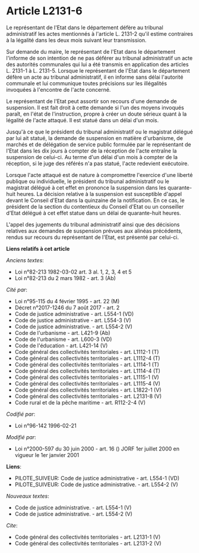 # Article L2131-6

Le représentant de l'Etat dans le département défère au tribunal administratif les actes mentionnés à l'article L. 2131-2
qu'il estime contraires à la légalité dans les deux mois suivant leur transmission. 

Sur demande du maire, le représentant de l'Etat dans le département l'informe de son intention de ne pas déférer au tribunal
administratif un acte des autorités communales qui lui a été transmis en application des articles L. 2131-1 à L. 2131-5.
Lorsque le représentant de l'Etat dans le département défère un acte au tribunal administratif, il en informe sans délai
l'autorité communale et lui communique toutes précisions sur les illégalités invoquées à l'encontre de l'acte concerné. 

Le représentant de l'Etat peut assortir son recours d'une demande de suspension. Il est fait droit à cette demande si l'un
des moyens invoqués paraît, en l'état de l'instruction, propre à créer un doute sérieux quant à la légalité de l'acte
attaqué. Il est statué dans un délai d'un mois. 

Jusqu'à ce que le président du tribunal administratif ou le magistrat délégué par lui ait statué, la demande de suspension en
matière d'urbanisme, de marchés et de délégation de service public formulée par le représentant de l'Etat dans les dix jours
à compter de la réception de l'acte entraîne la suspension de celui-ci. Au terme d'un délai d'un mois à compter de la
réception, si le juge des référés n'a pas statué, l'acte redevient exécutoire. 

Lorsque l'acte attaqué est de nature à compromettre l'exercice d'une liberté publique ou individuelle, le président du
tribunal administratif ou le magistrat délégué à cet effet en prononce la suspension dans les quarante-huit heures. La
décision relative à la suspension est susceptible d'appel devant le Conseil d'Etat dans la quinzaine de la notification. En
ce cas, le président de la section du contentieux du Conseil d'Etat ou un conseiller d'Etat délégué à cet effet statue dans
un délai de quarante-huit heures.

L'appel des jugements du tribunal administratif ainsi que des décisions relatives aux demandes de suspension prévues aux
alinéas précédents, rendus sur recours du représentant de l'Etat, est présenté par celui-ci.

**Liens relatifs à cet article**

_Anciens textes_:

  - Loi n°82-213 1982-03-02 art. 3 al. 1, 2, 3, 4 et 5
  - Loi n°82-213 du 2 mars 1982 - art. 3 (Ab)

_Cité par_:

  - Loi n°95-115 du 4 février 1995 - art. 22 (M)
  - Décret n°2017-1246 du 7 août 2017 - art. 2
  - Code de justice administrative - art. L554-1 (VD)
  - Code de justice administrative - art. L554-3 (V)
  - Code de justice administrative. - art. L554-2 (V)
  - Code de l'urbanisme - art. L421-9 (Ab)
  - Code de l'urbanisme - art. L600-3 (VD)
  - Code de l'éducation - art. L421-14 (V)
  - Code général des collectivités territoriales - art. L1112-1 (T)
  - Code général des collectivités territoriales - art. L1112-4 (T)
  - Code général des collectivités territoriales - art. L1114-1 (T)
  - Code général des collectivités territoriales - art. L1114-4 (T)
  - Code général des collectivités territoriales - art. L1115-1 (V)
  - Code général des collectivités territoriales - art. L1115-4 (V)
  - Code général des collectivités territoriales - art. L1822-1 (V)
  - Code général des collectivités territoriales - art. L2131-8 (V)
  - Code rural et de la pêche maritime - art. R112-2-4 (V)

_Codifié par_:

  - Loi n°96-142 1996-02-21

_Modifié par_:

  - Loi n°2000-597 du 30 juin 2000 - art. 16 () JORF 1er juillet 2000 en vigueur le 1er janvier 2001

**Liens**:

  - PILOTE_SUIVEUR: Code de justice administrative - art. L554-1 (VD)
  - PILOTE_SUIVEUR: Code de justice administrative. - art. L554-2 (V)

_Nouveaux textes_:

  - Code de justice administrative. - art. L554-1 (V)
  - Code de justice administrative. - art. L554-2 (V)

_Cite_:

  - Code général des collectivités territoriales - art. L2131-1 (V)
  - Code général des collectivités territoriales - art. L2131-2 (V)
